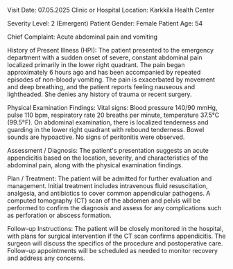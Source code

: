  Visit Date: 07.05.2025
Clinic or Hospital Location: Karkkila Health Center

Severity Level: 2 (Emergent)
Patient Gender: Female
Patient Age: 54

Chief Complaint:
Acute abdominal pain and vomiting

History of Present Illness (HPI):
The patient presented to the emergency department with a sudden onset of severe, constant abdominal pain localized primarily in the lower right quadrant. The pain began approximately 6 hours ago and has been accompanied by repeated episodes of non-bloody vomiting. The pain is exacerbated by movement and deep breathing, and the patient reports feeling nauseous and lightheaded. She denies any history of trauma or recent surgery.

Physical Examination Findings:
Vital signs: Blood pressure 140/90 mmHg, pulse 110 bpm, respiratory rate 20 breaths per minute, temperature 37.5°C (99.5°F). On abdominal examination, there is localized tenderness and guarding in the lower right quadrant with rebound tenderness. Bowel sounds are hypoactive. No signs of peritonitis were observed.

Assessment / Diagnosis:
The patient's presentation suggests an acute appendicitis based on the location, severity, and characteristics of the abdominal pain, along with the physical examination findings.

Plan / Treatment:
The patient will be admitted for further evaluation and management. Initial treatment includes intravenous fluid resuscitation, analgesia, and antibiotics to cover common appendicular pathogens. A computed tomography (CT) scan of the abdomen and pelvis will be performed to confirm the diagnosis and assess for any complications such as perforation or abscess formation.

Follow-up Instructions:
The patient will be closely monitored in the hospital, with plans for surgical intervention if the CT scan confirms appendicitis. The surgeon will discuss the specifics of the procedure and postoperative care. Follow-up appointments will be scheduled as needed to monitor recovery and address any concerns.